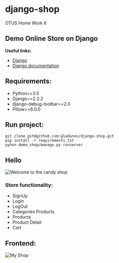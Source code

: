 # django-shop
OTUS Home Work 6


## Demo Online Store on Django

**Useful links:**
* [Django](https://ru.wikipedia.org/wiki/Django)
* [Django documentation](https://docs.djangoproject.com/en/2.2/)


## Requirements:
* Python>=3.5
* Django==2.2.2
* django-debug-toolbar==2.0
* Pillow==6.0.0


## Run project:

```
git clone git@github.com:gladunvv/django-shop.git
pip install -r requirements.txt
pyhon demo_shop/manage.py runserver
```
## Hello
![Welcome to the candy shop](https://media.giphy.com/media/YvAwPRXdtqCjK/giphy.gif)
### Store functionality:
* SignUp
* LogIn
* LogOut
* Categories Products
* Products
* Product Detail
* Cart

## Frontend:
![My Shop](https://pp.userapi.com/c858224/v858224949/4e3d/6P7MOHIdI1w.jpg)


